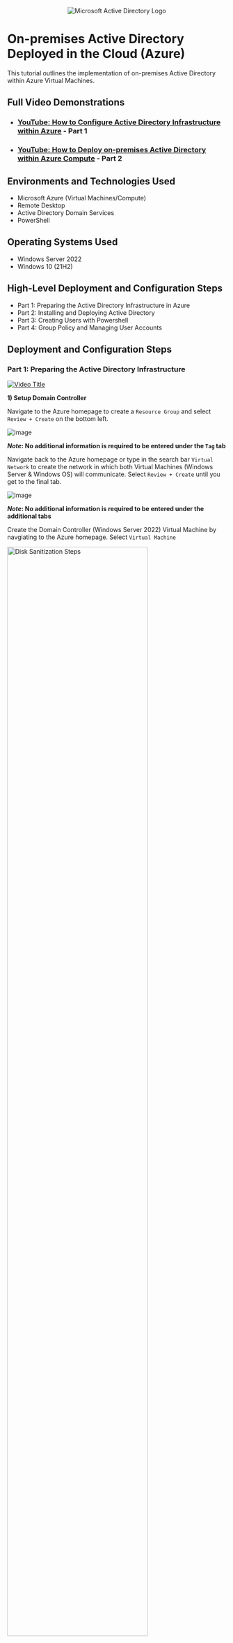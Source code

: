 <p align="center">
<img src="https://i.imgur.com/pU5A58S.png" alt="Microsoft Active Directory Logo"/>
</p>

<h1>On-premises Active Directory Deployed in the Cloud (Azure)</h1>
This tutorial outlines the implementation of on-premises Active Directory within Azure Virtual Machines.<br />


<h2>Full Video Demonstrations</h2>

- ### [YouTube: How to Configure Active Directory Infrastructure within Azure](https://youtu.be/LLMdGsnudck) - Part 1

- ### [YouTube: How to Deploy on-premises Active Directory within Azure Compute](https://www.youtube.com) - Part 2

<h2>Environments and Technologies Used</h2>

- Microsoft Azure (Virtual Machines/Compute)
- Remote Desktop
- Active Directory Domain Services
- PowerShell

<h2>Operating Systems Used </h2>

- Windows Server 2022
- Windows 10 (21H2)

<h2>High-Level Deployment and Configuration Steps</h2>

- Part 1: Preparing the Active Directory Infrastructure in Azure
- Part 2: Installing and Deploying Active Directory
- Part 3: Creating Users with Powershell
- Part 4: Group Policy and Managing User Accounts

<h2>Deployment and Configuration Steps</h2>

<h3>Part 1: Preparing the Active Directory Infrastructure</h3>

[![Video Title](https://img.youtube.com/vi/LLMdGsnudck/0.jpg)](https://youtu.be/LLMdGsnudck?si=UQNqhanKu6ccev3g)

<b>1) Setup Domain Controller</b>

Navigate to the Azure homepage to create a `Resource Group` and select `Review + Create` on the bottom left. 

![image](https://github.com/user-attachments/assets/f01ebb5f-2402-4e85-8100-0b679f254d86)

<b>*Note*: No additional information is required to be entered under the `Tag` tab</b>

Navigate back to the Azure homepage or type in the search bar `Virtual Network` to create the network in which both Virtual Machines (Windows Server & Windows OS) will communicate. Select `Review + Create` until you get to the final tab.

![image](https://github.com/user-attachments/assets/8f91d0d7-d627-481f-85ca-20368f090887)

<b>*Note*: No additional information is required to be entered under the additional tabs</b>

Create the Domain Controller (Windows Server 2022) Virtual Machine by navgiating to the Azure homepage. Select `Virtual Machine`



<p>
<img src="https://i.imgur.com/DJmEXEB.png" height="80%" width="80%" alt="Disk Sanitization Steps"/>
</p>
<p>
Lorem ipsum dolor sit amet, consectetur adipiscing elit, sed do eiusmod tempor incididunt ut labore et dolore magna aliqua. Ut enim ad minim veniam, quis nostrud exercitation ullamco laboris nisi ut aliquip ex ea commodo consequat. Duis aute irure dolor in reprehenderit in voluptate velit esse cillum dolore eu fugiat nulla pariatur.
</p>
<br />

<p>
<img src="https://i.imgur.com/DJmEXEB.png" height="80%" width="80%" alt="Disk Sanitization Steps"/>
</p>
<p>
Lorem ipsum dolor sit amet, consectetur adipiscing elit, sed do eiusmod tempor incididunt ut labore et dolore magna aliqua. Ut enim ad minim veniam, quis nostrud exercitation ullamco laboris nisi ut aliquip ex ea commodo consequat. Duis aute irure dolor in reprehenderit in voluptate velit esse cillum dolore eu fugiat nulla pariatur.
</p>
<br />

<p>
<img src="https://i.imgur.com/DJmEXEB.png" height="80%" width="80%" alt="Disk Sanitization Steps"/>
</p>
<p>
Lorem ipsum dolor sit amet, consectetur adipiscing elit, sed do eiusmod tempor incididunt ut labore et dolore magna aliqua. Ut enim ad minim veniam, quis nostrud exercitation ullamco laboris nisi ut aliquip ex ea commodo consequat. Duis aute irure dolor in reprehenderit in voluptate velit esse cillum dolore eu fugiat nulla pariatur.
</p>
<br />
